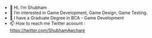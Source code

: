 - 👋 Hi, I’m Shubham
- 👀 I’m interested in Game Development, Game Design, Game Testing.
- 🌱 I have a Graduate Degree in BCA - Game Development
- 📫 How to reach me Twitter acoount : https://twitter.com/ShubhamAwchare


